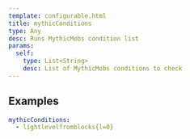 ```yaml
---
template: configurable.html
title: mythicConditions
type: Any
desc: Runs MythicMobs condition list
params:
  self:
    type: List<String>
    desc: List of MythicMobs conditions to check
---
```


## Examples

```yaml
mythicConditions:
  - lightlevelfromblocks{l=0}
```
